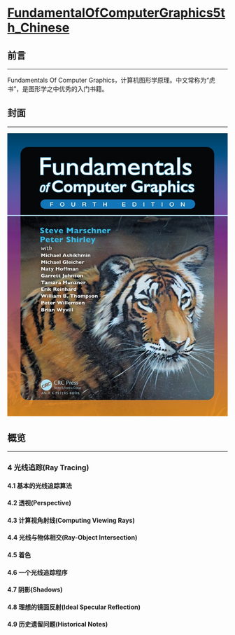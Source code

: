 # [FundamentalOfComputerGraphics5th_Chinese](https://github.com/zsutxz/FundamentalOfComputerGraphics5th_Chinese)

## 前言

***

Fundamentals Of Computer Graphics，计算机图形学原理。中文常称为“虎书”，是图形学之中优秀的入门书籍。

## 封面

***

![封面](img/v2-78a9d24a5c440fd885bc083ec4704acd_1440w.jpg)

## 概览

***
### 4 光线追踪(Ray Tracing)
#### 4.1 基本的光线追踪算法
#### 4.2 透视(Perspective)
#### 4.3 计算视角射线(Computing Viewing Rays)
#### 4.4 光线与物体相交(Ray-Object Intersection)
#### 4.5 着色
#### 4.6 一个光线追踪程序
#### 4.7 阴影(Shadows)
#### 4.8 理想的镜面反射(Ideal Specular Reflection)
#### 4.9 历史遗留问题(Historical Notes)
